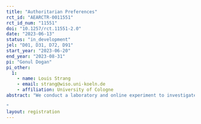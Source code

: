 ```yaml
---
title: "Authoritarian Preferences"
rct_id: "AEARCTR-0011551"
rct_id_num: "11551"
doi: "10.1257/rct.11551-2.0"
date: "2023-06-13"
status: "in_development"
jel: "D01, D31, D72, D91"
start_year: "2023-06-20"
end_year: "2023-08-31"
pi: "Gonul Dogan"
pi_other:
  1:
    - name: Louis Strang
    - email: strang@wiso.uni-koeln.de
    - affiliation: University of Cologne
abstract: "We conduct a laboratory and online experiment to investigate the causal effect of the threat to the majority group's power on preferences for authoritarian decision-making. 
"
layout: registration
---
```


